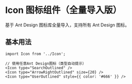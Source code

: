 # Icon 图标组件（全量导入版）

基于 Ant Design 图标库全量导入，支持所有 Ant Design 图标。

## 基本用法
```tsx
import Icon from '../Icon';

// 使用任意Ant Design图标（类型自动提示）
<Icon type="SearchOutlined" />
<Icon type="ArrowRightOutlined" size={20} />
<Icon type="UserOutlined" style={{ color: '#666' }} />
